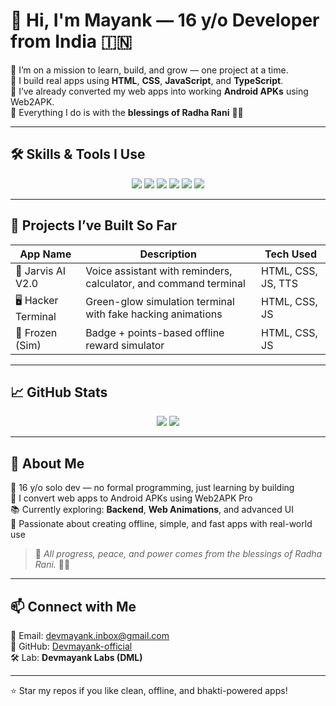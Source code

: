# 👋 Hi, I'm Mayank — 16 y/o Developer from India 🇮🇳

🌱 I’m on a mission to learn, build, and grow — one project at a time.  
🧠 I build real apps using **HTML**, **CSS**, **JavaScript**, and **TypeScript**.  
🚀 I’ve already converted my web apps into working **Android APKs** using Web2APK.  
🌼 Everything I do is with the **blessings of Radha Rani** 🙏🏻

---

## 🛠️ Skills & Tools I Use

<p align="center">
  <img src="https://img.shields.io/badge/HTML-E34F26?style=for-the-badge&logo=html5&logoColor=white"/>
  <img src="https://img.shields.io/badge/CSS-1572B6?style=for-the-badge&logo=css3&logoColor=white"/>
  <img src="https://img.shields.io/badge/JavaScript-F7DF1E?style=for-the-badge&logo=javascript&logoColor=black"/>
  <img src="https://img.shields.io/badge/TypeScript-3178C6?style=for-the-badge&logo=typescript&logoColor=white"/>
  <img src="https://img.shields.io/badge/Web2APK-0D1117?style=for-the-badge&logo=android&logoColor=green"/>
  <img src="https://img.shields.io/badge/GitHub-181717?style=for-the-badge&logo=github&logoColor=white"/>
</p>

---

## 🚀 Projects I’ve Built So Far

| App Name              | Description                                | Tech Used             |
|----------------------|--------------------------------------------|------------------------|
| 🤖 Jarvis AI V2.0     | Voice assistant with reminders, calculator, and command terminal | HTML, CSS, JS, TTS |
| 🖥️ Hacker Terminal     | Green-glow simulation terminal with fake hacking animations    | HTML, CSS, JS          |
| 🧊 Frozen (Sim)        | Badge + points-based offline reward simulator                  | HTML, CSS, JS          |

---

## 📈 GitHub Stats

<p align="center">
  <img src="https://github-readme-stats.vercel.app/api?username=Devmayank-official&show_icons=true&theme=radical"/>
  <img src="https://streak-stats.demolab.com?user=Devmayank-official&theme=radical&hide_border=true"/>
</p>

---

## 🌼 About Me

🎯 16 y/o solo dev — no formal programming, just learning by building  
📱 I convert web apps to Android APKs using Web2APK Pro  
📚 Currently exploring: **Backend**, **Web Animations**, and advanced UI  
🧠 Passionate about creating offline, simple, and fast apps with real-world use  

> 🛐 *All progress, peace, and power comes from the blessings of Radha Rani.* 🙏🏻

---

## 📫 Connect with Me

📧 Email: devmayank.inbox@gmail.com  
📍 GitHub: [Devmayank-official](https://github.com/Devmayank-official)  
🛠️ Lab: **Devmayank Labs (DML)**

---

⭐ Star my repos if you like clean, offline, and bhakti-powered apps!
